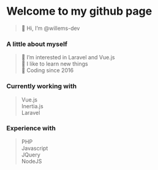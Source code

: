 # Welcome to my github page
> 👋 Hi, I’m @willems-dev

### A little about myself
> 👀 I’m interested in Laravel and Vue.js\
> 🔎 I like to learn new things\
> 📅 Coding since 2016

### Currently working with
> Vue.js\
> Inertia.js\
> Laravel

### Experience with
> PHP\
> Javascript\
> JQuery\
> NodeJS
